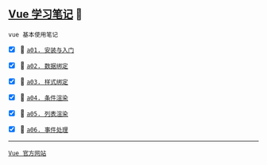 [Vue 学习笔记](#top) <b id="top"></b> :maple_leaf:
-----
`vue 基本使用笔记`
- [x] :maple_leaf: [`a01. 安装与入门`](https://github.com/kickgod/Front-End/blob/master/vue/document/a01install-vue.md)
- [x] :maple_leaf: [`a02. 数据绑定`](https://github.com/kickgod/Front-End/blob/master/vue/document/a02attribute-vue.md)
- [x] :maple_leaf: [`a03. 样式绑定`](https://github.com/kickgod/Front-End/blob/master/vue/document/a03style-vue.md)
- [x] :maple_leaf: [`a04. 条件渲染`](https://github.com/kickgod/Front-End/blob/master/vue/document/a04condition-vue.md)
- [x] :maple_leaf: [`a05. 列表渲染`](https://github.com/kickgod/Front-End/blob/master/vue/document/a05list-vue.md)
- [x] :maple_leaf: [`a06. 事件处理`](https://github.com/kickgod/Front-End/blob/master/vue/document/a06event-vue.md)


-----
[`Vue 官方网站`](https://cn.vuejs.org/)
